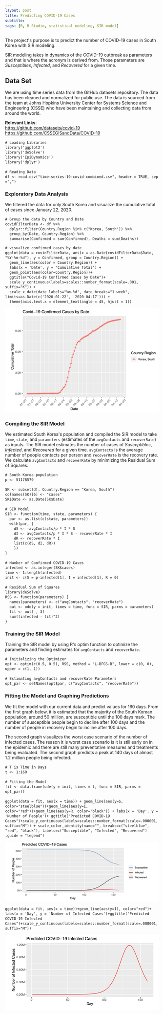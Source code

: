 ```yaml
---
layout: post
title: Predicting COVID-19 Cases
subtitle:
tags: [R, R Studio, statistical modeling, SIR model]
---
```


The project's purpose is to predict the number of COVID-19 cases in South Korea with SIR modeling.

SIR modeling takes in dynamics of the COVID-19 outbreak as parameters and that is where the acronym is derived from. Those parameters are *Susceptibles*, *Infected*, and *Recovered* for a given time.

## Data Set     
We are using time series data from the GitHub datasets repository. The data has been cleaned and normalized for public use. The data is sourced from the team at Johns Hopkins University Center for Systems Science and Engineering (CSSE) who have been maintaining and collecting data from around the world.   

__Relevant Links__:     
https://github.com/datasets/covid-19     
https://github.com/CSSEGISandData/COVID-19     


```
# Loading Libraries
library('ggplot2')
library('deSolve')
library('EpiDynamics')
library('dplyr')

# Reading Data
df <- read.csv("time-series-19-covid-combined.csv", header = TRUE, sep =",")
```

### Exploratory Data Analysis
We filtered the data for only South Korea and visualize the cumulative total of cases since January 22, 2020.

```
# Group the data by Country and Date
covidFilterData <- df %>%
  dplyr::filter(Country.Region %in% c("Korea, South")) %>%
  group_by(Date, Country.Region) %>%
  summarise(Confirmed = sum(Confirmed), Deaths = sum(Deaths))
```

```
# visualize confirmed cases by date
ggplot(data = covidFilterData, aes(x = as.Date(covidFilterData$Date, "%Y-%m-%d"), y = Confirmed, group = Country.Region)) +
  geom_line(aes(color = Country.Region)) +
  labs(x = 'Date', y = 'Cumulative Total') +
  geom_point(aes(color=Country.Region))+
  ggtitle("Covid-19 Confirmed Cases by Date")+
  scale_y_continuous(labels=scales::number_format(scale=.001, suffix="K")) +
  scale_x_date(date_labels="%m-%d", date_breaks="1 week", limits=as.Date(c('2020-01-22', '2020-04-17'))) +
  theme(axis.text.x = element_text(angle = 45, hjust = 1))
```

![jpeg](/assets/img/covid/1.jpeg)  


### Compiling the SIR Model  
We estimated South Korea's population and compiled the SIR model to take `time`, `state`, and `parameters` (estimates of the `avgContacts` and `recoverRate`) as inputs. The SIR model estimates the number of cases of *Susceptibles*, *Infected*, and *Recovered* for a given time. `avgContacts` is the average number of people contacts per person and `recoverRate` is the recovery rate. We calculate `avgContacts` and `recoverRate` by minimizing the Residual Sum of Squares.

```
# South Korea population
p <- 51178579

SK <- subset(df, Country.Region == "Korea, South")
colnames(SK)[6] <- "cases"
SK$Date <- as.Date(SK$Date)

# SIR Model
SIR <- function(time, state, parameters) {
  par <- as.list(c(state, parameters))
  with(par, {
    dS <- -avgContacts/p * I * S
    dI <- avgContacts/p * I * S - recoverRate * I
    dR <- recoverRate * I
    list(c(dS, dI, dR))
    })
}

# Number of Confirmed COVID-19 Cases
infected <- as.integer(SK$cases)
time <- 1:length(infected)
init <- c(S = p-infected[1], I = infected[1], R = 0)

# Residual Sum of Squares
library(deSolve)
RSS <- function(parameters) {
  names(parameters) <- c("avgContacts", "recoverRate")
  out <- ode(y = init, times = time, func = SIR, parms = parameters)
  fit <- out[ , 3]
  sum((infected - fit)^2)
}
```

### Training the SIR Model   
Training the SIR model by using R's optim function to optimize the parameters and finding estimates for `avgContacts` and `recoverRate`.  

```
# Initializing the Optimizer
opt <- optim(c(0.5, 0.5), RSS, method = "L-BFGS-B", lower = c(0, 0), upper = c(1, 1))

# Estimating avgContacts and recoverRate Parameters
opt_par <- setNames(opt$par, c("avgContacts", "recoverRate"))
```

### Fitting the Model and Graphing Predictions
We fit the model with our current data and predict values for 160 days. From the first graph below, it is estimated that the majority of the South Korean population, around 50 million, are susceptible until the 100 days mark. The number of susceptible people begin to decline after 100 days and the number of people in recovery begin to incline after 100 days.   

The second graph visualizes the worst case scenario of the number of infected cases. The reason it is worst case scenario is it is still early on in the epidemic and there are still many preventative measures and treatments being evaluated. The second graph predicts a peak at 140 days of almost 1.2 million people being infected.  

```
# T is Time in Days
t <- 1:160

# Fitting the Model
fit <- data.frame(ode(y = init, times = t, func = SIR, parms = opt_par))

ggplot(data = fit, aes(x = time)) + geom_line(aes(y=S, color="steelblue"))+geom_line(aes(y=I, color="red"))+geom_line(aes(y=R, color="black")) + labs(x = 'Day', y = 'Number of People')+ ggtitle("Predicted COVID-19 Cases")+scale_y_continuous(labels=scales::number_format(scale=.000001, suffix="M")) + scale_color_identity(name="", breaks=c("steelblue", "red", "black"), labels=c("Susceptible", "Infected", "Recovered")
,guide = "legend")
```

![jpeg](/assets/img/covid/2.jpeg)  

```
ggplot(data = fit, aes(x = time))+geom_line(aes(y=I), color="red")+ labs(x = 'Day', y = 'Number of Infected Cases')+ggtitle("Predicted COVID-19 Infected Cases")+scale_y_continuous(labels=scales::number_format(scale=.000001, suffix="M"))
```

![jpeg](/assets/img/covid/3.jpeg)  
